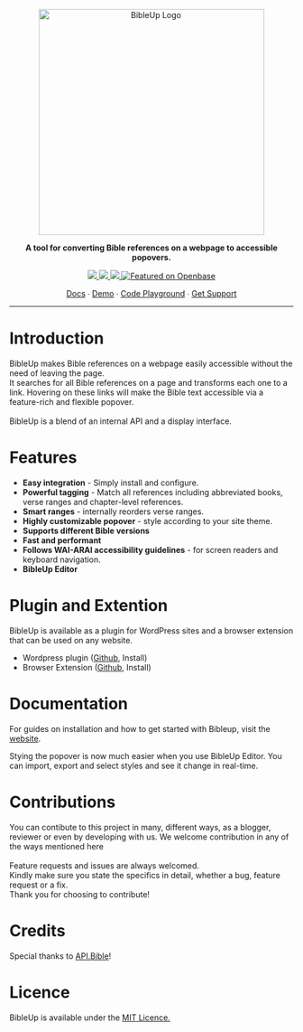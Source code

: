 <p align="center">
  <a href="https://bibleup.netlify.app">
    <img src="https://user-images.githubusercontent.com/67844971/166860855-3735ee35-a269-4863-b5bc-9e046c4b4424.png" alt="BibleUp Logo" width="400" />
  </a>
</p>

<p align="center">
<strong>A tool for converting Bible references on a webpage to accessible popovers.</strong><br>
</p>

<p align="center">
  <a href="https://www.npmjs.com/package/@bibleup/bibleup">
    <img src='https://img.shields.io/npm/v/@bibleup/bibleup?logo=Npm&style=flat-square' />
  </a>
  <a href="">
    <img src='https://img.shields.io/github/v/release/Bibleup/bibleup?include_prereleases&logo=Github&style=flat-square' />
  </a>
  <a href="">
    <img src='https://img.shields.io/github/languages/top/Bibleup/bibleup?logo=Javascript&style=flat-square' />
  </a>
  <a href="https://openbase.com/js/@bibleup/bibleup?utm_source=embedded&amp;utm_medium=badge&amp;utm_campaign=rate-badge"><img src="https://badges.openbase.com/js/featured/@bibleup/bibleup.svg?token=NjtAIf4fk+5e5Xw3xIKavilPZP4fZsNjqmEEL7mGm30=" alt="Featured on Openbase"></a>
</p>

<p align="center">
    <a href="https://bibleup.netlify.app/docs">Docs</a> ∙ 
<a href="https://bibleup.netlify.app/demo">Demo</a> ∙ 
<a href="https://stackblitz.com/edit/bibleup">Code Playground</a> ∙ 
<a href="https://github.com/Bibleup/bibleup/issues">Get Support</a>
</p>

<hr>


# Introduction
BibleUp makes Bible references on a webpage easily accessible without the need of leaving the page.<br>
It searches for all Bible references on a page and transforms each one to a link. Hovering on these links will make the Bible text accessible via a feature-rich and flexible popover.
<br><br>
BibleUp is a blend of an internal API and a display interface.

# Features
- **Easy integration** - Simply install and configure.
- **Powerful tagging** - Match all references including abbreviated books, verse ranges and chapter-level references.
- **Smart ranges** - internally reorders verse ranges.
- **Highly customizable popover** - style according to your site theme.
- **Supports different Bible versions**
- **Fast and performant**
- **Follows WAI-ARAI accessibility guidelines** - for screen readers and keyboard navigation. 
- **BibleUp Editor**

# Plugin and Extention
BibleUp is available as a plugin for WordPress sites and a browser extension that can be used on any website.
- Wordpress plugin ([Github](https://github.com/bibleup/wordpress), Install)
- Browser Extension ([Github](https://github.com/bibleup/browser-extension), Install)

# Documentation
For guides on installation and how to get started with Bibleup, visit the [website](https://bibleup.netlify.app).

Stying the popover is now much easier when you use BibleUp Editor. You can import, export and select styles and see it change in real-time.

# Contributions
You can contibute to this project in many, different ways, as a blogger, reviewer or even by developing with us. We welcome contribution in any of the ways mentioned here<br><br>
Feature requests and issues are always welcomed.<br>
Kindly make sure you state the specifics in detail, whether a bug, feature request or a fix.<br>
Thank you for choosing to contribute!

# Credits
Special thanks to [API.Bible](https://scripture.api.bible)!

# Licence
BibleUp is available under the [MIT Licence.](https://github.com/Bibleup/bibleup/blob/main/LICENSE)
